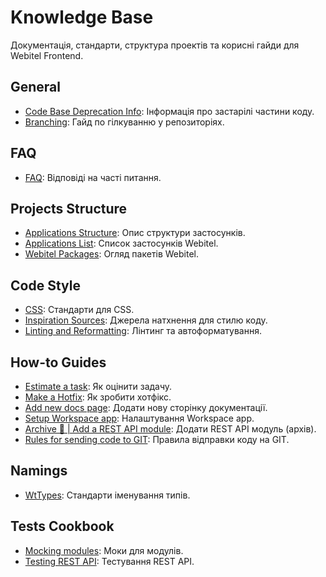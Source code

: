 # Knowledge Base

Документація, стандарти, структура проектів та корисні гайди для Webitel Frontend.

## General
- [Code Base Deprecation Info](general/code-base-deprecation-info/Readme): Інформація про застарілі частини коду.
- [Branching](general/branching/Readme): Гайд по гілкуванню у репозиторіях.

## FAQ
- [FAQ](faq/Readme.md): Відповіді на часті питання.

## Projects Structure
- [Applications Structure](projects-structure/app-structure/Readme.md): Опис структури застосунків.
- [Applications List](projects-structure/applications-list/Readme.md): Список застосунків Webitel.
- [Webitel Packages](projects-structure/webitel-packages/Readme.md): Огляд пакетів Webitel.

## Code Style
- [CSS](code-style/css/index.md): Стандарти для CSS.
- [Inspiration Sources](code-style/inspirations/index.md): Джерела натхнення для стилю коду.
- [Linting and Reformatting](code-style/linting-and-reformatting/index.md): Лінтинг та автоформатування.

## How-to Guides
- [Estimate a task](how-to/estimate-task/Readme.md): Як оцінити задачу.
- [Make a Hotfix](how-to/make-hotfix/Readme): Як зробити хотфікс.
- [Add new docs page](how-to/add-docs-page/Readme.md): Додати нову сторінку документації.
- [Setup Workspace app](how-to/setup-workspace-app-entities/Readme.md): Налаштування Workspace app.
- [Archive 📜 | Add a REST API module](how-to/add-rest-api-module/Readme.md): Додати REST API модуль (архів).
- [Rules for sending code to GIT](how-to/rules-sending-code-to-git/Readme.md): Правила відправки коду на GIT.

## Namings
- [WtTypes](namings/wt-types/WtTypes): Стандарти іменування типів.

## Tests Cookbook
- [Mocking modules](testing-cookbook/mocking-modules/Readme.md): Моки для модулів.
- [Testing REST API](testing-cookbook/testing-REST-API/Readme.md): Тестування REST API.
